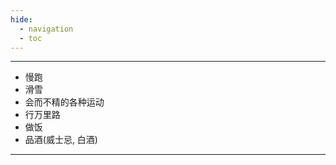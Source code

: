 ```yaml
---
hide:
  - navigation
  - toc
---
```


<!-- # 兴趣爱好 -->

---

- 慢跑
- 滑雪
- 会而不精的各种运动
- 行万里路
- 做饭
- 品酒(威士忌, 白酒)

---

<!-- [ Back to Home](./index.md){ .md-button } -->
